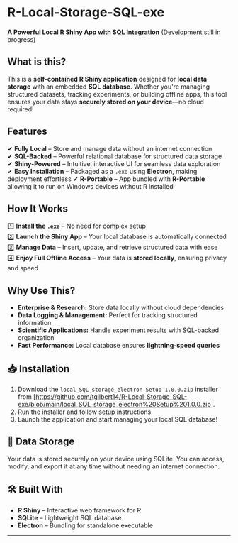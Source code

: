 # R-Local-Storage-SQL-exe
**A Powerful Local R Shiny App with SQL Integration** (Development still in progress)

## What is this?
This is a **self-contained R Shiny application** designed for **local data storage** with an embedded **SQL database**. Whether you're managing structured datasets, tracking experiments, or building offline apps, this tool ensures your data stays **securely stored on your device**—no cloud required!  

## Features
✔ **Fully Local** – Store and manage data without an internet connection  
✔ **SQL-Backed** – Powerful relational database for structured data storage  
✔ **Shiny-Powered** – Intuitive, interactive UI for seamless data exploration  
✔ **Easy Installation** – Packaged as a `.exe` using **Electron**, making deployment effortless 
✔ **R-Portable** – App bundled with **R-Portable** allowing it to run on Windows devices without R installed


## How It Works 
1️⃣ **Install the `.exe`** – No need for complex setup  
2️⃣ **Launch the Shiny App** – Your local database is automatically connected  
3️⃣ **Manage Data** – Insert, update, and retrieve structured data with ease  
4️⃣ **Enjoy Full Offline Access** – Your data is **stored locally**, ensuring privacy and speed  

## Why Use This?
- **Enterprise & Research:** Store data locally without cloud dependencies  
- **Data Logging & Management:** Perfect for tracking structured information  
- **Scientific Applications:** Handle experiment results with SQL-backed organization  
- **Fast Performance:** Local database ensures **lightning-speed queries**  

## 📥 Installation
1. Download the `local_SQL_storage_electron Setup 1.0.0.zip` installer from [https://github.com/tgilbert14/R-Local-Storage-SQL-exe/blob/main/local_SQL_storage_electron%20Setup%201.0.0.zip].
2. Run the installer and follow setup instructions.  
3. Launch the application and start managing your local SQL database!  

## 📂 Data Storage
Your data is stored securely on your device using SQLite. You can access, modify, and export it at any time without needing an internet connection.  

## 🛠️ Built With
- **R Shiny** – Interactive web framework for R  
- **SQLite** – Lightweight SQL database  
- **Electron** – Bundling for standalone executable  

---
